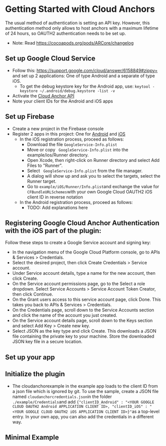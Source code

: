 # Getting Started with Cloud Anchors

The usual method of authentication is setting an API key. However, this authentication method only allows to host anchors with a maximum lifetime of 24 hours, so OAUTH2 authentication needs to be set up.
* Note: Read https://cocoapods.org/pods/ARCore/changelog

## Set up Google Cloud Service
* Follow this: https://support.google.com/cloud/answer/6158849#zippy= and set up 2 applications: One of type Android and a separate of type iOS.
  * To get the debug keystore key for the Android app, use: ```keytool -keystore ~/.android/debug.keystore -list -v```
* Activate the [Cloud Anchor API](https://console.cloud.google.com/apis/api/arcorecloudanchor.googleapis.com)
* Note your client IDs for the Android and iOS apps

## Set up Firebase
* Create a new project in the Firebase console
* Register 2 apps in this project: One for [Android](https://developers.google.com/mobile/add?platform=android) and [iOS](https://developers.google.com/mobile/add?platform=ios)
  * In the iOS registration process, proceed as follows:
    * Download the file ```GoogleService-Info.plist``` 
    * Move or copy ``` GoogleService-Info.plist``` into the example/ios/Runner directory.
    * Open Xcode, then right-click on Runner directory and select Add Files to "Runner".
    * Select ``` GoogleService-Info.plist```  from the file manager.
    * A dialog will show up and ask you to select the targets, select the Runner target.
    * Go to ```example/iOS/Runner/Info.plist```and exchange the value for ```CFBundleURLSchemes```with your own Google Cloud OAUTH2 iOS client ID in reverse notation
  * In the Android registration process, proceed as follows:
    * TODO: Add explanations here

## Registering Google Cloud Anchor Authentication with the iOS part of the plugin:
Follow these steps to create a Google Service account and signing key:

* In the navigation menu of the Google Cloud Platform console, go to APIs & Services > Credentials.
* Select the desired project, then click Create Credentials > Service account.
* Under Service account details, type a name for the new account, then click Create.
* On the Service account permissions page, go to the Select a role dropdown. Select Service Accounts > Service Account Token Creator, then click Continue.
* On the Grant users access to this service account page, click Done. This takes you back to APIs & Services > Credentials.
* On the Credentials page, scroll down to the Service Accounts section and click the name of the account you just created.
* On the Service account details page, scroll down to the Keys section and select Add Key > Create new key.
* Select JSON as the key type and click Create. This downloads a JSON file containing the private key to your machine. Store the downloaded JSON key file in a secure location.

## Set up your app

## Initialize the plugin
* The cloudanchorexample in the example app loads to the client ID from a json file which is ignored by git. To use the sample, create a JSON file named ```cloudanchorcredentials.json```in the folder ```./example/Credentials```and add ```{"clientID_Android" : "<YOUR GOOGLE CLOUD OAUTH2 Android APPLICATION CLIENT ID>, "clientID_iOS" : "<YOUR GOOGLE CLOUD OAUTH2 iOS APPLICATION CLIENT ID>}"```as a top-level entry. In your own app, you can also add the credentials in a different way.

## Minimal Example